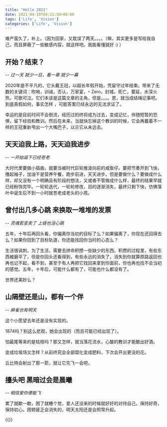 ```yaml
---
title: "Hello 2021"
date: 2021-04-18T04:21:50+08:00
tags: ['Life', 'Vision']
categories: ['Life', 'Vision']
---
```


难产蛮久了，补上。（因为回家，又耽误了两天。。。。（嘛，其实更多是写给我自己，而且屏蔽了一些敏感内容，就这样吧。我能看懂就好 :) ）

## 开始？结束？

*-- 过一天 就少一日，看一章 就少一幕*

2020年是不平凡的，它头戴王冠，以超长年假开始，凭留守过年结束。带来了无数的关键词：吹哨，训诫，否认，万家宴，𐤃 Zero，封城，死亡，蔓延，水深火热，可歌可泣。它们本该是这篇文章的主角，但是。。。。恩，就当成结绳记事吧。到底真假如何，事实怎样 ，可能答案已经永远的无法求证了。

幸运的是目前时间不会倒流，经历过的终将成为过去，变成记忆，伴随短暂的恐惧，留下经验和教训。然后在未来，当就快忘掉这个教训的时候，它会再戴着不一样的王冠重新甩出一个大嘴巴子，以示它从未远去。

## 天天迫我上路，天天迫我进步

*-- 一开始诞下已经苍老*

大时代里要做小插曲，就要当被时代巨轮推波向前的咸鱼仔。要把节奏开到飞快，撸起袖子，加油干是营养午餐，跑步前进，天天进步。但是要做什么？要做成什么样，却又没有一个明确且有阶段的想法，又或者不管做成什么样，最终的结果早就已经粉饰完毕。一轮轮迭代，一轮轮修改，目的逐渐消失，最终只剩下快，仿佛落叶中诞生后不到一小时就苍老成老头的小孩。

## 曾付出几多心跳 来换取一堆堆的发票

*-- 灵魂若变卖了 上链也没心跳*

五年，十年后再回头看，你偏离你当初的目标了么？如果偏离了，你现在还回得去么？如果你回到了目标轨道，你还能找回你当时的心态么？

生活很讽刺，为了生活，需要去拼命积攒一些缺少的东西。积攒的过程里，有些东西被磨平了，但是你回头还看得到，有些永远的消失了，消失到你就算原路返回也再也记不起，看不到，甚至于有人再把它找回来拿到你面前，你也再也找不会当初的感觉。五年，十年后，可能什么都有了，可能也什么都没有了。

世界还美妙么？

## 山隔壁还是山，都有一个伴

*-- 麻雀也有明天*

这个小愿望去年还是没有实现的。

1874吗？别这么悲观，她会出现的（而且可能已经出现了）。

怕最尾等来的是枯枝吗？那又怎样，就当落花流水，心酸的教训才能酿出好酒。

变成垃圾场又怎样？从前终究会全部腐化变成肥料，下次会开出更没的花。

丘比特会射出了那一箭，就让它先飞一会吧。

## 擡头吧 黑暗过会是晨曦

*-- 相信爱你便能飞*

累了就歇一歇，困了就睡个觉，爱人还没来的时候就好好的对待自己。保持好奇，保持初心。困顿疲乏会消失的，明天太阳还是会照常升起。

{{<youtube YQPaoggpn74>}}